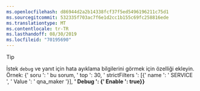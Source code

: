 ```yaml
---
ms.openlocfilehash: d86944d2a2b14338fcf37f5ed5496196211c75d1
ms.sourcegitcommit: 532335f703ac7f6e1d2cc1b155c69fc258816ede
ms.translationtype: MT
ms.contentlocale: tr-TR
ms.lasthandoff: 08/30/2019
ms.locfileid: "70195690"
---
```

> [!TIP]
> İstek `debug` ve yanıt için hata ayıklama bilgilerini görmek için özelliği ekleyin. Örnek: {' soru ': ' bu sorum, ' top ': 30, ' strictFilters ': [{' name ': ' SERVICE ', ' Value ': ' qna_maker '}], **' Debug ': {' Enable ': true}}**